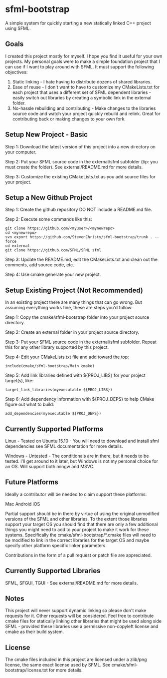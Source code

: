 # sfml-bootstrap

A simple system for quickly starting a new statically linked C++ project using SFML.

## Goals

I created this project mostly for myself. I hope you find it useful for your own projects. My personal goals were to make a simple foundation project that I can use if I want to play around with SFML. It must support the following objectives:

1. Static linking - I hate having to distribute dozens of shared libraries.
2. Ease of reuse - I don't want to have to customize my CMakeLists.txt for each project that uses a different set of SFML dependent libraries - easily switch out libraries by creating a symbolic link in the external folder.
3. No-hassle rebuilding and contributing - Make changes to the libraries source code and watch your project quickly rebuild and relink. Great for contributing back or making changes to your own fork.

## Setup New Project - Basic

Step 1: Download the latest version of this project into a new directory on your computer.

Step 2: Put your SFML source code in the external/sfml subfolder (tip: you must create the folder). See external/README.md for more details.

Step 3: Customize the existing CMakeLists.txt as you add source files for your project.

## Setup a New Github Project

Step 1: Create the github repository DO NOT include a README.md file.

Step 2: Execute some commands like this:

	git clone https://github.com/<myuser>/<mynewrepo>
	cd <mynewrepo>
	svn export https://github.com/StevenChristy/sfml-bootstrap/trunk . --force
	cd external
	git clone https://github.com/SFML/SFML sfml

Step 3: Update the README.md, edit the CMakeLists.txt and clean out the comments, add source code, etc.

Step 4: Use cmake generate your new project.

## Setup Existing Project (Not Recommended)

In an existing project there are many things that can go wrong. But assuming everything works fine, these are steps you'd follow:

Step 1: Copy the cmake/sfml-bootstrap folder into your project source directory.

Step 2: Create an external folder in your project source directory.

Step 3: Put your SFML source code in the external/sfml subfolder. Repeat this for any other library supported by this project.

Step 4: Edit your CMakeLists.txt file and add toward the top:

	include(cmake/sfml-bootstrap/Main.cmake)
	
Step 5: Add link libraries defined with ${PROJ_LIBS} for your project target(s), like:

	target_link_libraries(myexecutable ${PROJ_LIBS})
	
Step 6: Add dependency information with ${PROJ_DEPS} to help CMake figure out what to build:

	add_dependencies(myexecutable ${PROJ_DEPS})

## Currently Supported Platforms

Linux - Tested on Ubuntu 15.10 - You will need to download and install sfml dependencies see SFML documentation for more details.

Windows - Untested - The conditionals are in there, but it needs to be tested. I'll get around to it later, but Windows is not my personal choice for an OS. Will support both mingw and MSVC.

## Future Platforms

Ideally a contributor will be needed to claim support these platforms:

Mac
Android
iOS

Partial support should be in there by virtue of using the original unmodified versions of the SFML and other libraries. To the extent those libraries support your target OS you should find that there are only a few additional things you might need to add to your project to make it work for these systems. Specifically the cmake/sfml-bootstrap/*.cmake files will need to be modified to link in the correct libraries for the target OS and maybe specify other platform specific linker parameters.

Contributions in the form of a pull request or patch file are appreciated.

## Currently Supported Libraries

SFML, SFGUI, TGUI - See external/README.md for more details.

## Notes

This project will never support dynamic linking so please don't make requests for it. Other requests will be considered. Feel free to contribute cmake files for statically linking other libraries that might be used along side SFML - provided these libraries use a permissive non-copyleft license and cmake as their build system.

## License

The cmake files included in this project are licensed under a zlib/png license, the same exact license used by SFML. See cmake/sfml-bootstrap/license.txt for more details.
